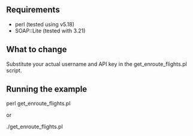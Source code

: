 Requirements
------------

* perl (tested using v5.18)
* SOAP::Lite (tested with 3.21)

What to change
-------------

Substitute your actual username and API key in the get_enroute_flights.pl script.

Running the example
-------------------
perl get_enroute_flights.pl 

or

./get_enroute_flights.pl